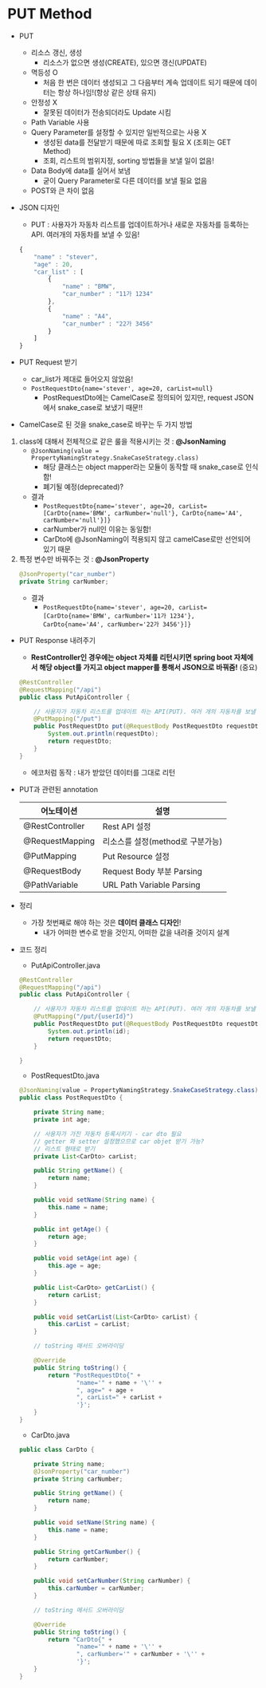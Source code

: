 # PUT Method

- PUT

    - 리소스 갱신, 생성
        - 리소스가 없으면 생성(CREATE), 있으면 갱신(UPDATE)
    - 멱등성 O
        - 처음 한 번은 데이터 생성되고 그 다음부터 계속 업데이트 되기 때문에 데이터는 항상 하나임!(항상 같은 상태 유지)
    - 안정성 X
        - 잘못된 데이터가 전송되더라도 Update 시킴
    - Path Variable 사용
    - Query Parameter를 설정할 수 있지만 일반적으로는 사용 X
        - 생성된 data를 전달받기 때문에 따로 조회할 필요 X (조회는 GET Method)
        - 조회, 리스트의 범위지정, sorting 방법들을 보낼 일이 없음!
    - Data Body에 data를 실어서 보냄
        - 굳이 Query Parameter로 다른 데이터를 보낼 필요 없음
    - POST와 큰 차이 없음

- JSON 디자인
    - PUT : 사용자가 자동차 리스트를 업데이트하거나 새로운 자동차를 등록하는 API. 여러개의 자동차를 보낼 수 있음!
    ```js
    {
        "name" : "stever",
        "age" : 20,
        "car_list" : [
            {
                "name" : "BMW",
                "car_number" : "11가 1234"
            },
            {
                "name" : "A4",
                "car_number" : "22가 3456"
            }
        ]
    }
    ```

- PUT Request 받기
    - car_list가 제대로 들어오지 않았음!
    - `PostRequestDto{name='stever', age=20, carList=null}`
        - PostRequestDto에는 CamelCase로 정의되어 있지만, request JSON에서 snake_case로 보냈기 때문!!  
    

- CamelCase로 된 것을 snake_case로 바꾸는 두 가지 방법
1. class에 대해서 전체적으로 같은 룰을 적용시키는 것 : **@JsonNaming**
    - `@JsonNaming(value = PropertyNamingStrategy.SnakeCaseStrategy.class)`
        - 해당 클래스는 object mapper라는 모듈이 동작할 때 snake_case로 인식함!
        - 폐기될 예정(deprecated)?
    - 결과 
        - `PostRequestDto{name='stever', age=20, carList=[CarDto{name='BMW', carNumber='null'}, CarDto{name='A4', carNumber='null'}]}`
        - carNumber가 null인 이유는 동일함!
        - CarDto에 @JsonNaming이 적용되지 않고 camelCase로만 선언되어 있기 때문
2. 특정 변수만 바꿔주는 것 : **@JsonProperty**  
    ```java
    @JsonProperty("car_number")
    private String carNumber;
    ```
    - 결과
        - `PostRequestDto{name='stever', age=20, carList=[CarDto{name='BMW', carNumber='11가 1234'}, CarDto{name='A4', carNumber='22가 3456'}]}`


- PUT Response 내려주기
    - **RestController인 경우에는 object 자체를 리턴시키면 spring boot 자체에서 해당 object를 가지고 object mapper를 통해서 JSON으로 바꿔줌!** (중요)    
    ```java
    @RestController
    @RequestMapping("/api")
    public class PutApiController {

        // 사용자가 자동차 리스트를 업데이트 하는 API(PUT). 여러 개의 자동차를 보낼 수 있음
        @PutMapping("/put")
        public PostRequestDto put(@RequestBody PostRequestDto requestDto) {
            System.out.println(requestDto);
            return requestDto;
        }
    }
    ```
    - 에코처럼 동작 : 내가 받았던 데이터를 그대로 리턴  


- PUT과 관련된 annotation

    |어노테이션|설명|
    |--|--|
    |@RestController|Rest API 설정|
    |@RequestMapping|리소스를 설정(method로 구분가능)|
    |@PutMapping|Put Resource 설정|
    |@RequestBody|Request Body 부분 Parsing|
    |@PathVariable|URL Path Variable Parsing|

- 정리
    - 가장 첫번째로 해야 하는 것은 **데이터 클래스 디자인**!
        - 내가 어떠한 변수로 받을 것인지, 어떠한 값을 내려줄 것이지 설계

- 코드 정리

    - PutApiController.java
    ```java
    @RestController
    @RequestMapping("/api")
    public class PutApiController {

        // 사용자가 자동차 리스트를 업데이트 하는 API(PUT). 여러 개의 자동차를 보낼 수 있음
        @PutMapping("/put/{userId}")
        public PostRequestDto put(@RequestBody PostRequestDto requestDto, @PathVariable(name="userId") Long id) {
            System.out.println(id);
            return requestDto;
        }

    }
    ```

    - PostRequestDto.java
    ```java
    @JsonNaming(value = PropertyNamingStrategy.SnakeCaseStrategy.class)
    public class PostRequestDto {

        private String name;
        private int age;

        // 사용자가 가진 자동차 등록시키기 - car dto 필요
        // getter 와 setter 설정했으므로 car objet 받기 가능?
        // 리스트 형태로 받기
        private List<CarDto> carList;

        public String getName() {
            return name;
        }

        public void setName(String name) {
            this.name = name;
        }

        public int getAge() {
            return age;
        }

        public void setAge(int age) {
            this.age = age;
        }

        public List<CarDto> getCarList() {
            return carList;
        }

        public void setCarList(List<CarDto> carList) {
            this.carList = carList;
        }

        // toString 매서드 오버라이딩

        @Override
        public String toString() {
            return "PostRequestDto{" +
                    "name='" + name + '\'' +
                    ", age=" + age +
                    ", carList=" + carList +
                    '}';
        }
    }

    ```

    - CarDto.java
    ```java
    public class CarDto {

        private String name;
        @JsonProperty("car_number")
        private String carNumber;

        public String getName() {
            return name;
        }

        public void setName(String name) {
            this.name = name;
        }

        public String getCarNumber() {
            return carNumber;
        }

        public void setCarNumber(String carNumber) {
            this.carNumber = carNumber;
        }

        // toString 메서드 오버라이딩

        @Override
        public String toString() {
            return "CarDto{" +
                    "name='" + name + '\'' +
                    ", carNumber='" + carNumber + '\'' +
                    '}';
        }
    }
    ```